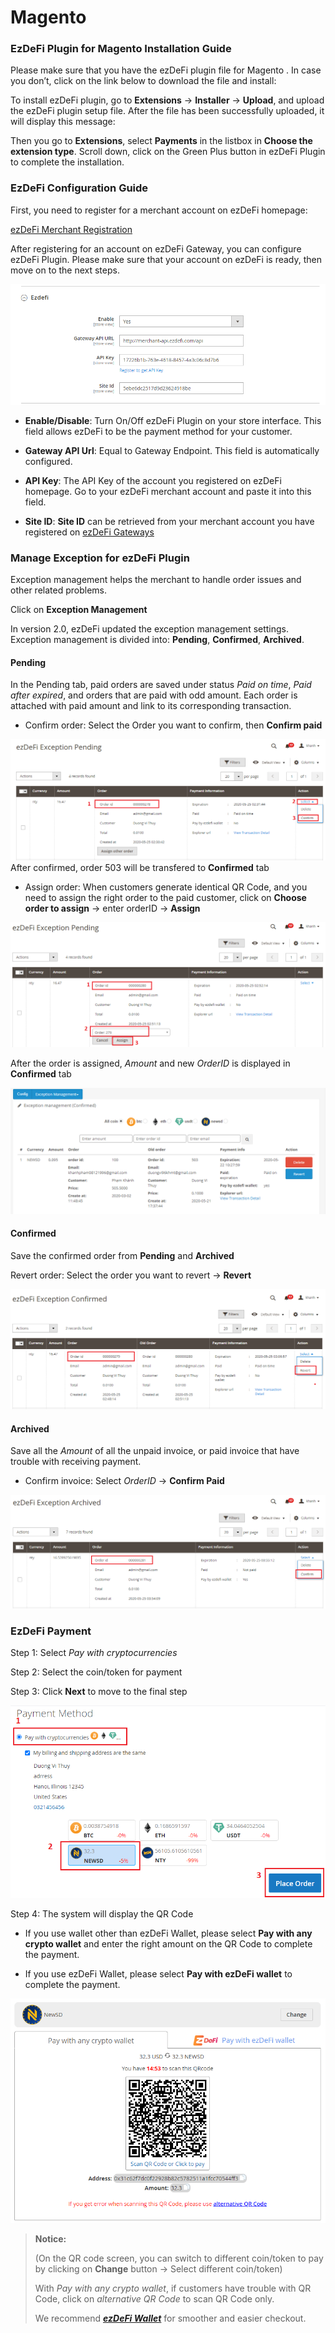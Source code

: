 # Magento

### EzDeFi Plugin for Magento Installation Guide

Please make sure that you have the ezDeFi plugin file for Magento  . In case you don’t, click on the link below to download the file and install:

To install ezDeFi plugin, go to **Extensions** -> **Installer** -> **Upload**, and upload the ezDeFi plugin setup file. After the file has been successfully uploaded, it will display this message:

Then you go to **Extensions**, select **Payments** in the listbox in **Choose the extension type**. Scroll down, click on the Green Plus button in ezDeFi Plugin to complete the installation.

### EzDeFi Configuration Guide

First, you need to register for a merchant account on ezDeFi homepage:

[ezDeFi Merchant Registration](https://merchant.ezdefi.com/register?utm_source=docs)

After registering for an account on ezDeFi Gateway, you can configure ezDeFi Plugin. Please make sure that your account on ezDeFi is ready, then move on to the next steps.

![ezDeFi API](../../img/mag-api.png "ezDeFi API")

* **Enable/Disable**: Turn On/Off ezDeFi Plugin on your store interface. This field allows ezDeFi to be the payment method for your customer.

* **Gateway API Url**: Equal to Gateway Endpoint. This field is automatically configured.

* **API Key**: The API Key of the account you registered on ezDeFi homepage. Go to your ezDeFi merchant account and paste it into this field.

* **Site ID**: **Site ID** can be retrieved from your merchant account you have registered on [ezDeFi Gateways](https://merchant.ezdefi.com/register?utm_source=docs)

### Manage Exception for ezDeFi Plugin

Exception management helps the merchant to handle order issues and other related problems.

Click on **Exception Management**

In version 2.0, ezDeFi updated the exception management settings. Exception management is divided into: **Pending**, **Confirmed**, **Archived**.

#### Pending

In the Pending tab, paid orders are saved under status *Paid on time*, *Paid after expired*, and orders that are paid with odd amount. Each order is attached with paid amount and link to its corresponding transaction.

* Confirm order: Select the Order you want to confirm, then **Confirm paid**

![Confirm Paid](../../img/mag-exception.png "Confirm Paid")
After confirmed, order 503 will be transfered to **Confirmed** tab

* Assign order: When customers generate identical QR Code, and you need to assign the right order to the paid customer, click on **Choose order to assign** -> enter orderID -> **Assign**

![Assign Order](../../img/mag-exception1.png "Assign Order")

After the order is assigned, *Amount* and new *OrderID* is displayed in **Confirmed** tab

![Assign to different invoice](../../img/oc-exception2.png "Assign to different order")

#### Confirmed

Save the confirmed order from **Pending** and **Archived**

Revert order: Select the order you want to revert -> **Revert**

![Reverse invoice](../../img/mag-exception3.png "Revert order")

#### Archived

Save all the *Amount* of all the unpaid invoice, or paid invoice that have trouble with receiving payment.

* Confirm invoice: Select *OrderID* -> **Confirm Paid**

![Archived invoice](../../img/mag-exception4.png "Archived order")

### EzDeFi Payment

Step 1: Select *Pay with cryptocurrencies*

Step 2: Select the coin/token for payment

Step 3: Click **Next** to move to the final step

![OpenCart Payment](../../img/mag-pay.png "OpenCart Payment")

Step 4: The system will display the QR Code

* If you use wallet other than ezDeFi Wallet, please select **Pay with any crypto wallet** and enter the right amount on the QR Code to complete the payment.

* If you use ezDeFi Wallet, please select **Pay with ezDeFi wallet** to complete the payment.

![OpenCart QR Code](../../img/mag-qr.png "OpenCart QR Code")

> **Notice:** 
>
> (On the QR code screen, you can switch to different coin/token to pay by clicking on **Change** button -> Select different coin/token)
>
> With *Pay with any crypto wallet*, if customers have trouble with QR Code, click on *alternative QR Code* to scan QR Code only.
> 
> We recommend ***[ezDeFi Wallet](https://ezdefi.com/wallet/)*** for smoother and easier checkout.
